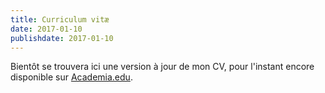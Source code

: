 ```yaml
---
title: Curriculum vitæ
date: 2017-01-10
publishdate: 2017-01-10
---
```


Bientôt se trouvera ici une version à jour de mon CV, pour l'instant encore disponible sur [Academia.edu](http://u-paris10.academia.edu/berra/CurriculumVitae).
